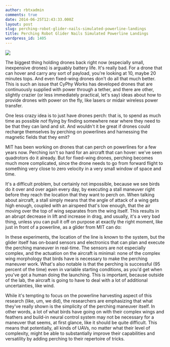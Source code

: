 ```yaml
---
author: rbtxadmin
comments: true
date: 2014-06-25T12:43:33.000Z
layout: post
slug: perching-robot-glider-nails-simulated-powerline-landings
title: Perching Robot Glider Nails Simulated Powerline Landings
wordpress_id: 1405
---
```


![](http://spectrum.ieee.org/img/mit-perch-1403529743148.png)

The biggest thing holding drones back right now (especially small, inexpensive drones) is arguably battery life. It's really bad. For a drone that can hover and carry any sort of payload, you're looking at 10, maybe 20 minutes tops. And even fixed-wing drones don't do all that much better. This is such an issue that CyPhy Works has developed drones that are continuously supplied with power through a tether, and there are other, slightly crazier (or less immediately practical, let's say) ideas about how to provide drones with power on the fly, like lasers or midair wireless power transfer.

One less crazy idea is to just have drones perch: that is, to spend as much time as possible _not_ flying by finding somewhere near where they need to be that they can land and sit. And wouldn't it be great if drones could recharge themselves by perching on powerlines and harnessing the magnetic fields that they emit?

MIT has been working on drones that can perch on powerlines for a few years now. Perching isn't so hard for an aircraft that can hover: we've seen quadrotors do it already. But for fixed-wing drones, perching becomes much more complicated, since the drone needs to go from forward flight to something very close to zero velocity in a very small window of space and time.

It's a difficult problem, but certainly not impossible, because we see birds do it over and over again every day, by executing a stall maneuver right before they reach the location that they want to perch on. When talking about aircraft, a stall simply means that the angle of attack of a wing gets high enough, coupled with an airspeed that's low enough, that the air moving over the top of wing separates from the wing itself. This results in an abrupt decrease in lift and increase in drag, and usually, it's a very bad thing, unless you can pull it off on purpose at exactly the right moment, like just in front of a powerline, as a glider from MIT can do:

In these experiments, the location of the line is known to the system, but the glider itself  has on-board sensors and electronics that can plan and execute the perching maneuver in real-time. The sensors are not especially complex, and the actuation on the aircraft is minimal: none of the complex wing morphology that birds have is necessary to make the perching maneuver work. What's also notable is that the perching is successful (95 percent of the time) even in variable starting conditions, as you'd get when you've got a human doing the launching. This is important, because outside of the lab, the aircraft is going to have to deal with a lot of additional uncertainties, like wind.

While it's tempting to focus on the powerline harvesting aspect of this research (like, um, we did), the researchers are emphasizing that what they've really shown is the simplicity of the perching maneuver itself. In other words, a lot of what birds have going on with their complex wings and feathers and build-in neural control system may not be necessary for a maneuver that seems, at first glance, like it should be quite difficult. This means that potentially, all kinds of UAVs, no matter what their level of complexity, might be able to substantially improve their capabilities and versatility by adding perching to their repertoire of tricks.
